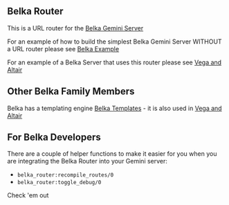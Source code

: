 Belka Router
------------

This is a URL router for the [Belka Gemini Server](https://github.com/gordonguthrie/belka)

For an example of how to build the simplest Belka Gemini Server WITHOUT a URL router please see [Belka Example](https://github.com/gordonguthrie/belka-example)

For an example of a Belka Server that uses this router please see [Vega and Altair](https://github.com/gordonguthrie/vega_and_altair)


Other Belka Family Members
--------------------------

Belka has a templating engine [Belka Templates](https://github.com/gordonguthrie/belka-templates) - it is also used in [Vega and Altair](https://github.com/gordonguthrie/vega_and_altair)


For Belka Developers
--------------------

There are a couple of helper functions to make it easier for you when you are integrating the Belka Router into your Gemini server:

* `belka_router:recompile_routes/0`
* `belka_router:toggle_debug/0`

Check 'em out